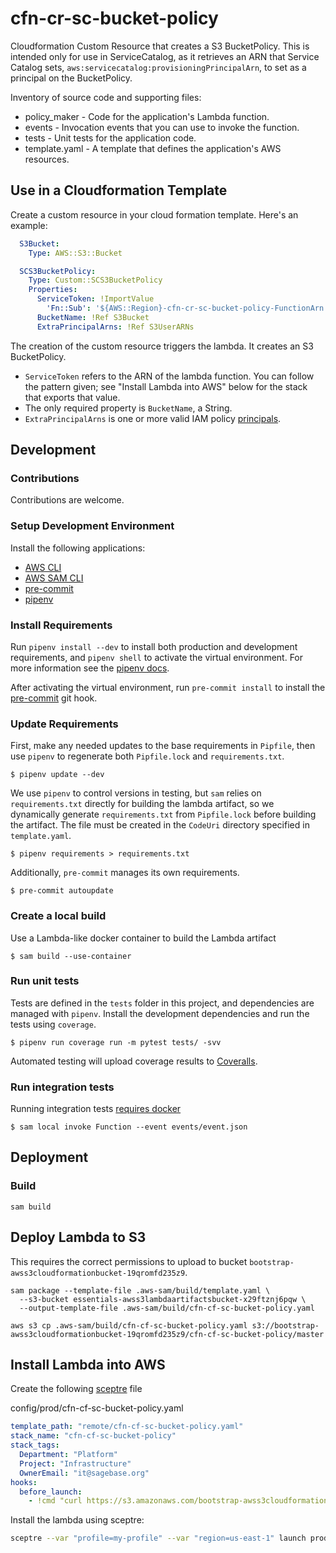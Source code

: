 # cfn-cr-sc-bucket-policy

Cloudformation Custom Resource that creates a S3 BucketPolicy. This is intended
only for use in ServiceCatalog, as it retrieves an ARN that Service Catalog sets,
`aws:servicecatalog:provisioningPrincipalArn`, to set as a principal on the
BucketPolicy.

Inventory of source code and supporting files:

- policy_maker - Code for the application's Lambda function.
- events - Invocation events that you can use to invoke the function.
- tests - Unit tests for the application code.
- template.yaml - A template that defines the application's AWS resources.

## Use in a Cloudformation Template
Create a custom resource in your cloud formation template. Here's an example:
```yaml
  S3Bucket:
    Type: AWS::S3::Bucket

  SCS3BucketPolicy:
    Type: Custom::SCS3BucketPolicy
    Properties:
      ServiceToken: !ImportValue
        'Fn::Sub': '${AWS::Region}-cfn-cr-sc-bucket-policy-FunctionArn'
      BucketName: !Ref S3Bucket
      ExtraPrincipalArns: !Ref S3UserARNs
```

The creation of the custom resource triggers the lambda. It creates an S3
BucketPolicy.
* `ServiceToken` refers to the ARN of the lambda function. You can follow the pattern given; see "Install Lambda into AWS" below for the stack that exports that value.
* The only required property is `BucketName`, a String.
* `ExtraPrincipalArns` is one or more valid IAM policy [principals](https://docs.aws.amazon.com/IAM/latest/UserGuide/reference_policies_elements_principal.html).

## Development

### Contributions
Contributions are welcome.

### Setup Development Environment

Install the following applications:
* [AWS CLI](https://github.com/aws/aws-cli)
* [AWS SAM CLI](https://github.com/aws/aws-sam-cli)
* [pre-commit](https://github.com/pre-commit/pre-commit)
* [pipenv](https://github.com/pypa/pipenv)

### Install Requirements

Run `pipenv install --dev` to install both production and development
requirements, and `pipenv shell` to activate the virtual environment. For more
information see the [pipenv docs](https://pipenv.pypa.io/en/latest/).

After activating the virtual environment, run `pre-commit install` to install
the [pre-commit](https://pre-commit.com/) git hook.

### Update Requirements

First, make any needed updates to the base requirements in `Pipfile`, then use
`pipenv` to regenerate both `Pipfile.lock` and `requirements.txt`.

```shell script
$ pipenv update --dev
```

We use `pipenv` to control versions in testing, but `sam` relies on
`requirements.txt` directly for building the lambda artifact, so we dynamically
generate `requirements.txt` from `Pipfile.lock` before building the artifact.
The file must be created in the `CodeUri` directory specified in
`template.yaml`.

```shell script
$ pipenv requirements > requirements.txt
```

Additionally, `pre-commit` manages its own requirements.

```shell script
$ pre-commit autoupdate
```

### Create a local build

Use a Lambda-like docker container to build the Lambda artifact

```shell script
$ sam build --use-container
```

### Run unit tests

Tests are defined in the `tests` folder in this project, and dependencies are
managed with `pipenv`. Install the development dependencies and run the tests
using `coverage`.

```shell script
$ pipenv run coverage run -m pytest tests/ -svv
```

Automated testing will upload coverage results to [Coveralls](coveralls.io).

### Run integration tests

Running integration tests
[requires docker](https://docs.aws.amazon.com/serverless-application-model/latest/developerguide/sam-cli-command-reference-sam-local-start-api.html)

```shell script
$ sam local invoke Function --event events/event.json
```

## Deployment

### Build

```shell script
sam build
```

## Deploy Lambda to S3
This requires the correct permissions to upload to bucket
`bootstrap-awss3cloudformationbucket-19qromfd235z9`.

```shell script
sam package --template-file .aws-sam/build/template.yaml \
  --s3-bucket essentials-awss3lambdaartifactsbucket-x29ftznj6pqw \
  --output-template-file .aws-sam/build/cfn-cf-sc-bucket-policy.yaml

aws s3 cp .aws-sam/build/cfn-cf-sc-bucket-policy.yaml s3://bootstrap-awss3cloudformationbucket-19qromfd235z9/cfn-cf-sc-bucket-policy/master
```

## Install Lambda into AWS
Create the following [sceptre](https://github.com/Sceptre/sceptre) file

config/prod/cfn-cf-sc-bucket-policy.yaml
```yaml
template_path: "remote/cfn-cf-sc-bucket-policy.yaml"
stack_name: "cfn-cf-sc-bucket-policy"
stack_tags:
  Department: "Platform"
  Project: "Infrastructure"
  OwnerEmail: "it@sagebase.org"
hooks:
  before_launch:
    - !cmd "curl https://s3.amazonaws.com/bootstrap-awss3cloudformationbucket-19qromfd235z9/cfn-cf-sc-bucket-policy/master/cfn-cf-sc-bucket-policy.yaml --create-dirs -o templates/remote/cfn-cf-sc-bucket-policy.yaml"
```

Install the lambda using sceptre:
```bash script
sceptre --var "profile=my-profile" --var "region=us-east-1" launch prod/cfn-cf-sc-bucket-policy
```
